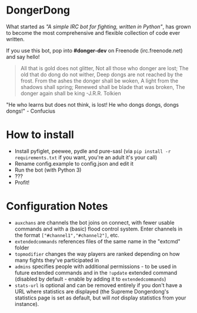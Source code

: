 DongerDong
=================
What started as *"A simple IRC bot for fighting, written in Python"*, has grown to become the most comprehensive and flexible collection of code ever written.

If you use this bot, pop into **#donger-dev** on Freenode (irc.freenode.net) and say hello!

>All that is gold does not glitter,
>Not all those who donger are lost;
>The old that do dong do not wither,
>Deep dongs are not reached by the frost.
>From the ashes the donger shall be woken,
>A light from the shadows shall spring;
>Renewed shall be blade that was broken,
>The donger again shall be king
-J.R.R. Tolkien

"He who learns but does not think, is lost! He who dongs dongs, dongs dongs!" - Confucius

How to install
==============

 * Install pyfiglet, peewee, pydle and pure-sasl (via `pip install -r requirements.txt` if you want, you're an adult it's your call)
 * Rename config.example to config.json and edit it
 * Run the bot (with Python 3)
 * ???
 * Profit!

Configuration Notes
=============
 * `auxchans` are channels the bot joins on connect, with fewer usable commands and with a (basic) flood control system. Enter channels in the format `["#channel1","#channel2"]`, etc.
 * `extendedcommands` references files of the same name in the "extcmd" folder
 * `topmodifier` changes the way players are ranked depending on how many fights they've participated in
 * `admins` specifies people with additional permissions - to be used in future extended commands and in the `!update` extended command (disabled by default - enable by adding it to `extendedcommands`)
 * `stats-url` is optional and can be removed entirely if you don't have a URL where statistics are displayed (the Supreme Dongerdong's statistics page is set as default, but will *not* display statistics from your instance).
